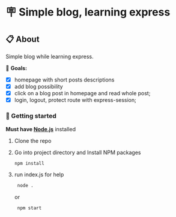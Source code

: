 # 🪧 Simple blog, learning express

## 📋 About

Simple blog while learning express.

<!-- ![alt app screenshot](./assets/bonus-registration-preview-screenshot.png) -->

🎯 **Goals:**

- [x] homepage with short posts descriptions
- [x] add blog possibility
- [x] click on a blog post in homepage and read whole post;
- [x] login, logout, protect route with express-session;

### 🏁 Getting started

**Must have [Node.js](https://nodejs.org)** installed

1. Clone the repo
2. Go into project directory and Install NPM packages

   ```sh
   npm install
   ```

3. run index.js for help

   ```sh
    node .
   ```

   or

   ```sh
    npm start
   ```
